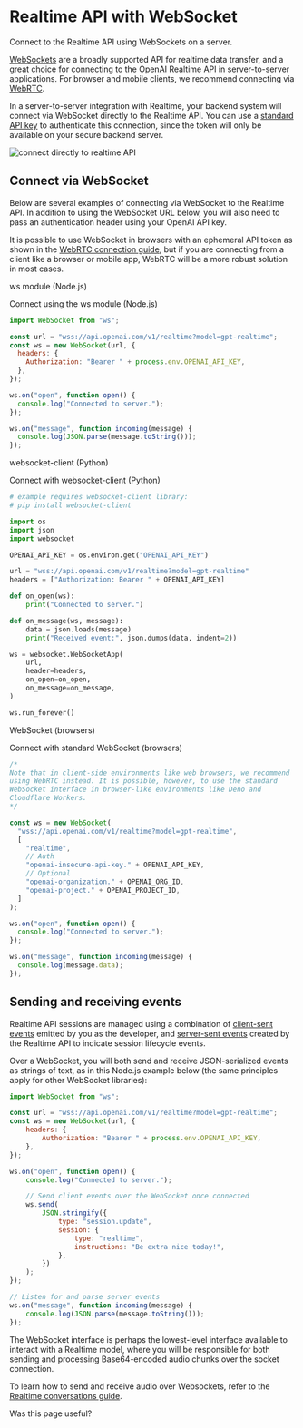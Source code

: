 Realtime API with WebSocket
===========================

Connect to the Realtime API using WebSockets on a server.

[WebSockets](https://developer.mozilla.org/en-US/docs/Web/API/WebSockets_API) are a broadly supported API for realtime data transfer, and a great choice for connecting to the OpenAI Realtime API in server-to-server applications. For browser and mobile clients, we recommend connecting via [WebRTC](/docs/guides/realtime-webrtc).

In a server-to-server integration with Realtime, your backend system will connect via WebSocket directly to the Realtime API. You can use a [standard API key](/settings/organization/api-keys) to authenticate this connection, since the token will only be available on your secure backend server.

![connect directly to realtime API](https://openaidevs.retool.com/api/file/464d4334-c467-4862-901b-d0c6847f003a)

Connect via WebSocket
---------------------

Below are several examples of connecting via WebSocket to the Realtime API. In addition to using the WebSocket URL below, you will also need to pass an authentication header using your OpenAI API key.

It is possible to use WebSocket in browsers with an ephemeral API token as shown in the [WebRTC connection guide](/docs/guides/realtime-webrtc), but if you are connecting from a client like a browser or mobile app, WebRTC will be a more robust solution in most cases.

ws module (Node.js)

Connect using the ws module (Node.js)

```javascript
import WebSocket from "ws";

const url = "wss://api.openai.com/v1/realtime?model=gpt-realtime";
const ws = new WebSocket(url, {
  headers: {
    Authorization: "Bearer " + process.env.OPENAI_API_KEY,
  },
});

ws.on("open", function open() {
  console.log("Connected to server.");
});

ws.on("message", function incoming(message) {
  console.log(JSON.parse(message.toString()));
});
```

websocket-client (Python)

Connect with websocket-client (Python)

```python
# example requires websocket-client library:
# pip install websocket-client

import os
import json
import websocket

OPENAI_API_KEY = os.environ.get("OPENAI_API_KEY")

url = "wss://api.openai.com/v1/realtime?model=gpt-realtime"
headers = ["Authorization: Bearer " + OPENAI_API_KEY]

def on_open(ws):
    print("Connected to server.")

def on_message(ws, message):
    data = json.loads(message)
    print("Received event:", json.dumps(data, indent=2))

ws = websocket.WebSocketApp(
    url,
    header=headers,
    on_open=on_open,
    on_message=on_message,
)

ws.run_forever()
```

WebSocket (browsers)

Connect with standard WebSocket (browsers)

```javascript
/*
Note that in client-side environments like web browsers, we recommend
using WebRTC instead. It is possible, however, to use the standard
WebSocket interface in browser-like environments like Deno and
Cloudflare Workers.
*/

const ws = new WebSocket(
  "wss://api.openai.com/v1/realtime?model=gpt-realtime",
  [
    "realtime",
    // Auth
    "openai-insecure-api-key." + OPENAI_API_KEY,
    // Optional
    "openai-organization." + OPENAI_ORG_ID,
    "openai-project." + OPENAI_PROJECT_ID,
  ]
);

ws.on("open", function open() {
  console.log("Connected to server.");
});

ws.on("message", function incoming(message) {
  console.log(message.data);
});
```

Sending and receiving events
----------------------------

Realtime API sessions are managed using a combination of [client-sent events](/docs/api-reference/realtime_client_events/session) emitted by you as the developer, and [server-sent events](/docs/api-reference/realtime_server_events/error) created by the Realtime API to indicate session lifecycle events.

Over a WebSocket, you will both send and receive JSON-serialized events as strings of text, as in this Node.js example below (the same principles apply for other WebSocket libraries):

```javascript
import WebSocket from "ws";

const url = "wss://api.openai.com/v1/realtime?model=gpt-realtime";
const ws = new WebSocket(url, {
    headers: {
        Authorization: "Bearer " + process.env.OPENAI_API_KEY,
    },
});

ws.on("open", function open() {
    console.log("Connected to server.");

    // Send client events over the WebSocket once connected
    ws.send(
        JSON.stringify({
            type: "session.update",
            session: {
                type: "realtime",
                instructions: "Be extra nice today!",
            },
        })
    );
});

// Listen for and parse server events
ws.on("message", function incoming(message) {
    console.log(JSON.parse(message.toString()));
});
```

The WebSocket interface is perhaps the lowest-level interface available to interact with a Realtime model, where you will be responsible for both sending and processing Base64-encoded audio chunks over the socket connection.

To learn how to send and receive audio over Websockets, refer to the [Realtime conversations guide](/docs/guides/realtime-conversations#handling-audio-with-websockets).

Was this page useful?